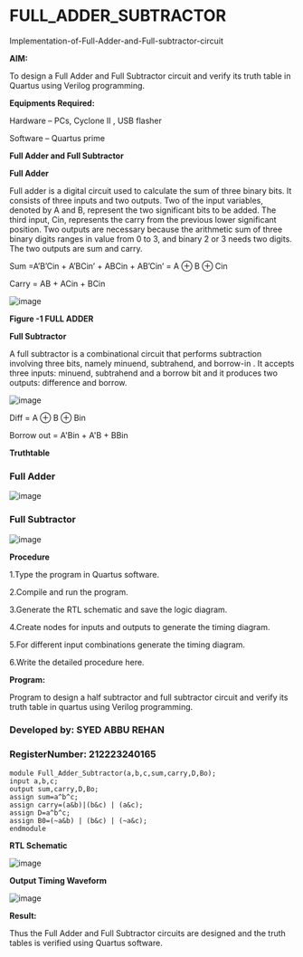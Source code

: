 # FULL_ADDER_SUBTRACTOR

Implementation-of-Full-Adder-and-Full-subtractor-circuit

**AIM:**

To design a Full Adder and Full Subtractor circuit and verify its truth table in Quartus using Verilog programming.

**Equipments Required:**

Hardware – PCs, Cyclone II , USB flasher

Software – Quartus prime

**Full Adder and Full Subtractor**

**Full Adder**

Full adder is a digital circuit used to calculate the sum of three binary bits. It consists of three inputs and two outputs. Two of the input variables, denoted by A and B, represent the two significant bits to be added. The third input, Cin, represents the carry from the previous lower significant position. Two outputs are necessary because the arithmetic sum of three binary digits ranges in value from 0 to 3, and binary 2 or 3 needs two digits. The two outputs are sum and carry.

Sum =A’B’Cin + A’BCin’ + ABCin + AB’Cin’ = A ⊕ B ⊕ Cin 

Carry = AB + ACin + BCin

![image](https://github.com/naavaneetha/FULL_ADDER_SUBTRACTOR/assets/154305477/0f30ba51-5ffb-4198-845f-18e054f675e7)

**Figure -1 FULL ADDER**

**Full Subtractor**

A full subtractor is a combinational circuit that performs subtraction involving three bits, namely minuend, subtrahend, and borrow-in . It accepts three inputs: minuend, subtrahend and a borrow bit and it produces two outputs: difference and borrow.

![image](https://github.com/naavaneetha/FULL_ADDER_SUBTRACTOR/assets/154305477/02b24f51-ab51-4304-9ad6-7b81ffc1ead5)

Diff = A ⊕ B ⊕ Bin 

Borrow out = A'Bin + A'B + BBin

**Truthtable**

### Full Adder

![image](https://github.com/Abburehan/FULL_ADDER_SUBTRACTOR/assets/138849336/54c7365a-5fb8-4a4f-b7b4-38dba7ba5a7e)

### Full Subtractor

![image](https://github.com/Abburehan/FULL_ADDER_SUBTRACTOR/assets/138849336/08414a77-c80c-4bbb-a701-a69241aa5bde)

**Procedure**

1.Type the program in Quartus software.

2.Compile and run the program.

3.Generate the RTL schematic and save the logic diagram.

4.Create nodes for inputs and outputs to generate the timing diagram.

5.For different input combinations generate the timing diagram.

6.Write the detailed procedure here.

**Program:**

Program to design a half subtractor and full subtractor circuit and verify its truth table in quartus using Verilog programming.

### Developed by: SYED ABBU REHAN
### RegisterNumber: 212223240165
```
module Full_Adder_Subtractor(a,b,c,sum,carry,D,Bo);
input a,b,c;
output sum,carry,D,Bo;
assign sum=a^b^c;
assign carry=(a&b)|(b&c) | (a&c);
assign D=a^b^c;
assign B0=(~a&b) | (b&c) | (~a&c);
endmodule
```
**RTL Schematic**

![image](https://github.com/Abburehan/FULL_ADDER_SUBTRACTOR/assets/138849336/aac752d4-26ff-43d2-9f27-e463f02147f8)

**Output Timing Waveform**

![image](https://github.com/Abburehan/FULL_ADDER_SUBTRACTOR/assets/138849336/8025e3eb-661f-4ec5-9d77-c265a8dcc3bd)

**Result:**

Thus the Full Adder and Full Subtractor circuits are designed and the truth tables is verified using Quartus software.

